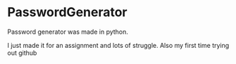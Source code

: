 # PasswordGenerator
Password generator was made in python.

I just made it for an assignment and lots of struggle. Also my first time trying out github
